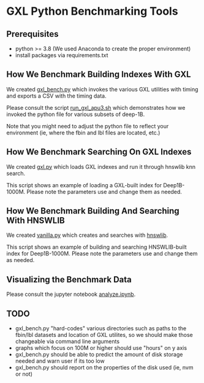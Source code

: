 
# GXL Python Benchmarking Tools

## Prerequisites

* python >= 3.8 (We used Anaconda to create the proper environment)
* install packages via requirements.txt 

## How We Benchmark Building Indexes With GXL

We created [gxl_bench.py](gxl_bench.py) which invokes the various GXL utilities with timing and exports a CSV with the timing data.

Please consult the script [run_gxl_apu3.sh](run_gxl_apu3.sh)  which demonstrates how we invoked the python file for various subsets of deep-1B.

Note that you might need to adjust the python file to reflect your environment (ie, where the fbin and lbl files are located, etc.)

## How We Benchmark Searching On GXL Indexes

We created [gxl.py](gxl.py) which loads GXL indexes and run it through hnswlib knn search. 

This script shows an example of loading a GXL-built index for Deep1B-1000M. Please note the parameters use and change them as needed.

## How We Benchmark Building And Searching With HNSWLIB

We created [vanilla.py](vanilla.py) which creates and searches with [hnswlib](https://github.com/nmslib/hnswlib/tree/master). 

This script shows an example of building and searching HNSWLIB-built index for Deep1B-1000M. Please note the parameters use and change them as needed.

## Visualizing the Benchmark Data

Please consult the jupyter notebook [analyze.ipynb](analyze.ipynb).

## TODO

* gxl_bench.py "hard-codes" various directories such as paths to the fbin/lbl datasets and location of GXL utilites, so we should make those changeable via command line arguments
* graphs which focus on 100M or higher should use "hours" on y axis
* gxl_bench.py should be able to predict the amount of disk storage needed and warn user if its too low
* gxl_bench.py should report on the properties of the disk used (ie, nvm or not)
 

